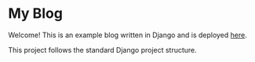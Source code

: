 My Blog
============

Welcome! This is an example blog written in Django and is deployed [here](https://safe-caverns-71098.herokuapp.com).

This project follows the standard Django project structure.



